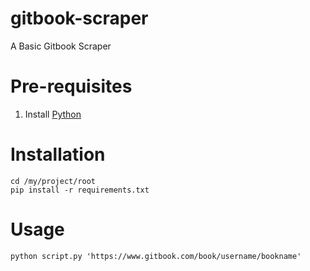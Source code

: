 # gitbook-scraper
A Basic Gitbook Scraper

# Pre-requisites
1. Install [Python](https://www.python.org/downloads/)

# Installation
```shell
cd /my/project/root
pip install -r requirements.txt
```

# Usage
```shell
python script.py 'https://www.gitbook.com/book/username/bookname'
```
